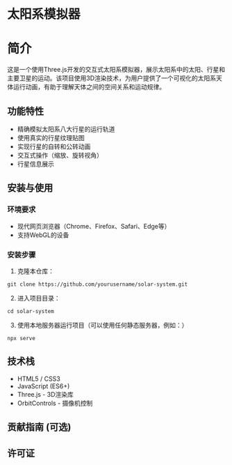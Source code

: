 # 太阳系模拟器

# 简介

这是一个使用Three.js开发的交互式太阳系模拟器，展示太阳系中的太阳、行星和主要卫星的运动。该项目使用3D渲染技术，为用户提供了一个可视化的太阳系天体运行动画，有助于理解天体之间的空间关系和运动规律。

## 功能特性

- 精确模拟太阳系八大行星的运行轨道
- 使用真实的行星纹理贴图
- 实现行星的自转和公转动画
- 交互式操作（缩放、旋转视角）
- 行星信息展示

## 安装与使用

### 环境要求

- 现代网页浏览器（Chrome、Firefox、Safari、Edge等）
- 支持WebGL的设备

### 安装步骤

1. 克隆本仓库：
```
git clone https://github.com/yourusername/solar-system.git
```

2. 进入项目目录：
```
cd solar-system
```

3. 使用本地服务器运行项目（可以使用任何静态服务器，例如：）
```
npx serve
```

## 技术栈

- HTML5 / CSS3
- JavaScript (ES6+)
- Three.js - 3D渲染库
- OrbitControls - 摄像机控制

## 贡献指南 (可选)

## 许可证 